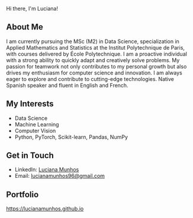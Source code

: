 Hi there, I'm Luciana!

## About Me
I am currently pursuing the MSc (M2) in Data Science, specialization in Applied Mathematics and Statistics at the Institut Polytechnique de Paris, with courses delivered by École Polytechnique. I am a proactive individual with a strong ability to quickly adapt and creatively solve problems. My passion for teamwork not only contributes to my personal growth but also drives my enthusiasm for computer science and innovation. I am always eager to explore and contribute to cutting-edge technologies. Native Spanish speaker and fluent in English and French.

## My Interests
- Data Science
- Machine Learning
- Computer Vision
- Python, PyTorch, Scikit-learn, Pandas, NumPy

## Get in Touch
- LinkedIn: [Luciana Munhos](https://www.linkedin.com/in/luciana-munhos)  
- Email: lucianamunhos96@gmail.com

## Portfolio
https://lucianamunhos.github.io
